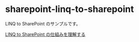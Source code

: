 # sharepoint-linq-to-sharepoint

LINQ to SharePoint のサンプルです。

[LINQ to SharePoint の仕組みを理解する](https://blog.karamem0.jp/entry/2015/08/26/190000)
